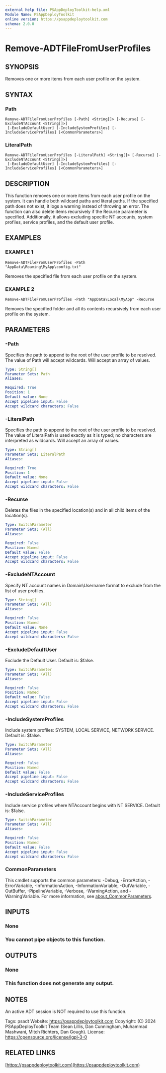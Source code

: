 ```yaml
---
external help file: PSAppDeployToolkit-help.xml
Module Name: PSAppDeployToolkit
online version: https://psappdeploytoolkit.com
schema: 2.0.0
---
```


# Remove-ADTFileFromUserProfiles

## SYNOPSIS
Removes one or more items from each user profile on the system.

## SYNTAX

### Path
```
Remove-ADTFileFromUserProfiles [-Path] <String[]> [-Recurse] [-ExcludeNTAccount <String[]>]
 [-ExcludeDefaultUser] [-IncludeSystemProfiles] [-IncludeServiceProfiles] [<CommonParameters>]
```

### LiteralPath
```
Remove-ADTFileFromUserProfiles [-LiteralPath] <String[]> [-Recurse] [-ExcludeNTAccount <String[]>]
 [-ExcludeDefaultUser] [-IncludeSystemProfiles] [-IncludeServiceProfiles] [<CommonParameters>]
```

## DESCRIPTION
This function removes one or more items from each user profile on the system.
It can handle both wildcard paths and literal paths.
If the specified path does not exist, it logs a warning instead of throwing an error.
The function can also delete items recursively if the Recurse parameter is specified.
Additionally, it allows excluding specific NT accounts, system profiles, service profiles, and the default user profile.

## EXAMPLES

### EXAMPLE 1
```
Remove-ADTFileFromUserProfiles -Path "AppData\Roaming\MyApp\config.txt"
```

Removes the specified file from each user profile on the system.

### EXAMPLE 2
```
Remove-ADTFileFromUserProfiles -Path "AppData\Local\MyApp" -Recurse
```

Removes the specified folder and all its contents recursively from each user profile on the system.

## PARAMETERS

### -Path
Specifies the path to append to the root of the user profile to be resolved.
The value of Path will accept wildcards.
Will accept an array of values.

```yaml
Type: String[]
Parameter Sets: Path
Aliases:

Required: True
Position: 1
Default value: None
Accept pipeline input: False
Accept wildcard characters: False
```

### -LiteralPath
Specifies the path to append to the root of the user profile to be resolved.
The value of LiteralPath is used exactly as it is typed; no characters are interpreted as wildcards.
Will accept an array of values.

```yaml
Type: String[]
Parameter Sets: LiteralPath
Aliases:

Required: True
Position: 1
Default value: None
Accept pipeline input: False
Accept wildcard characters: False
```

### -Recurse
Deletes the files in the specified location(s) and in all child items of the location(s).

```yaml
Type: SwitchParameter
Parameter Sets: (All)
Aliases:

Required: False
Position: Named
Default value: False
Accept pipeline input: False
Accept wildcard characters: False
```

### -ExcludeNTAccount
Specify NT account names in Domain\Username format to exclude from the list of user profiles.

```yaml
Type: String[]
Parameter Sets: (All)
Aliases:

Required: False
Position: Named
Default value: None
Accept pipeline input: False
Accept wildcard characters: False
```

### -ExcludeDefaultUser
Exclude the Default User.
Default is: $false.

```yaml
Type: SwitchParameter
Parameter Sets: (All)
Aliases:

Required: False
Position: Named
Default value: False
Accept pipeline input: False
Accept wildcard characters: False
```

### -IncludeSystemProfiles
Include system profiles: SYSTEM, LOCAL SERVICE, NETWORK SERVICE.
Default is: $false.

```yaml
Type: SwitchParameter
Parameter Sets: (All)
Aliases:

Required: False
Position: Named
Default value: False
Accept pipeline input: False
Accept wildcard characters: False
```

### -IncludeServiceProfiles
Include service profiles where NTAccount begins with NT SERVICE.
Default is: $false.

```yaml
Type: SwitchParameter
Parameter Sets: (All)
Aliases:

Required: False
Position: Named
Default value: False
Accept pipeline input: False
Accept wildcard characters: False
```

### CommonParameters
This cmdlet supports the common parameters: -Debug, -ErrorAction, -ErrorVariable, -InformationAction, -InformationVariable, -OutVariable, -OutBuffer, -PipelineVariable, -Verbose, -WarningAction, and -WarningVariable. For more information, see [about_CommonParameters](http://go.microsoft.com/fwlink/?LinkID=113216).

## INPUTS

### None
### You cannot pipe objects to this function.
## OUTPUTS

### None
### This function does not generate any output.
## NOTES
An active ADT session is NOT required to use this function.

Tags: psadt
Website: https://psappdeploytoolkit.com
Copyright: (C) 2024 PSAppDeployToolkit Team (Sean Lillis, Dan Cunningham, Muhammad Mashwani, Mitch Richters, Dan Gough).
License: https://opensource.org/license/lgpl-3-0

## RELATED LINKS

[https://psappdeploytoolkit.com](https://psappdeploytoolkit.com)
